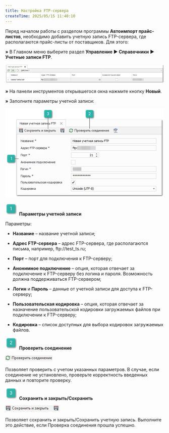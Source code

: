 ```yaml
---
title: Настройка FTP-сервера
createTime: 2025/05/15 11:40:10
---
```

Перед началом работы с разделом программы **Автоимпорт прайс-листов**, необходимо добавить учетную запись FTP-сервера, где располагаются прайс-листы от поставщиков. Для этого:

**»** В Главном меню выберите раздел **Управление ► Справочники** **►** **Учетные записи FTP**.

![](../../../../assets/work/one/268.png)

**»** На панели инструментов открывшегося окна нажмите кнопку **Новый**.

**»** Заполните параметры учетной записи:

![](../../../../assets/work/one/269.png)

![](../../../../assets/work/one/006.png) **Параметры учетной записи**

Параметры:

- **Название** – название учетной записи;

- **Адрес FTP-сервера** – адрес FTP-сервера, где располагаются письма, например, ftp://test\_ts.ru;

- **Порт** – порт для подключения к FTP-серверу;

- **Анонимное подключение** – опция, которая отвечает за подключение к FTP-серверу без логина и пароля. Возможность должна поддерживаться FTP-сервером;

- **Логин** и **Пароль** – данные от учетной записи для доступа к FTP-серверу;

- **Пользовательская кодировка** – опция, которая отвечает за назначение пользовательской кодировки загружаемых файлов при подключении к FTP-серверу;

- **Кодировка** – список доступных для выбора кодировок загружаемых файлов.

![](../../../../assets/work/one/008.png) **Проверить соединение**

![](../../../../assets/work/one/270.png)

Позволяет проверить с учетом указанных параметров. В случае, если соединение не установлено, проверьте корректность введенных данных и повторите проверку.

![](../../../../assets/work/one/009.png) **Сохранить и закрыть/Сохранить** 

![](../../../../assets/work/one/271.png)

Позволяет сохранить и закрыть/Сохранить учетную запись. Выполните это действие, если Проверка соединения прошла успешно.